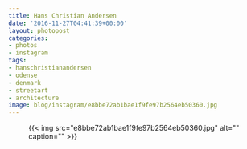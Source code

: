 ```yaml
---
title: Hans Christian Andersen
date: '2016-11-27T04:41:39+00:00'
layout: photopost
categories:
- photos
- instagram
tags:
- hanschristianandersen
- odense
- denmark
- streetart
- architecture
image: blog/instagram/e8bbe72ab1bae1f9fe97b2564eb50360.jpg
---
```


<figure class="photo photo--square">
  {{< img src="e8bbe72ab1bae1f9fe97b2564eb50360.jpg" alt="" caption="" >}}

</figure>



